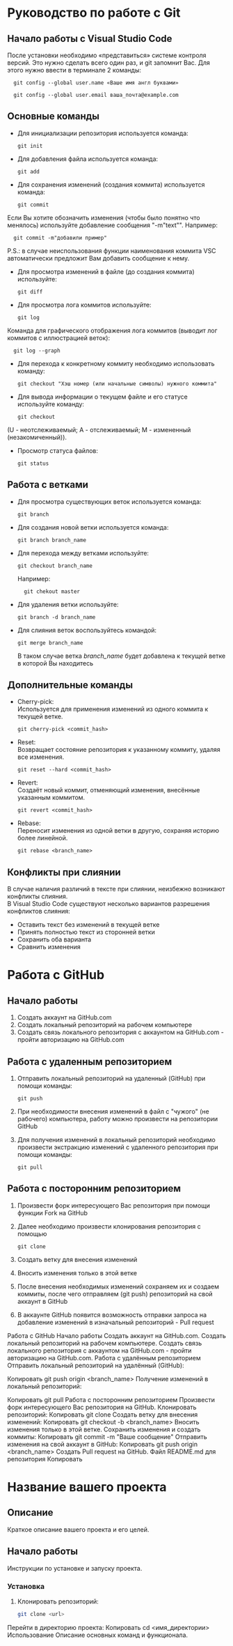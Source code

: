 # Руководство по работе с Git

## Начало работы с Visual Studio Code

После установки необходимо «представиться» системе контроля версий. Это нужно сделать всего один раз, и git запомнит Вас. Для этого нужно ввести в терминале 2 команды:

      git config --global user.name «Ваше имя англ буквами»
      
      git config --global user.email ваша_почта@example.com

## Основные команды

* Для инициализации репозитория используется команда:

      git init

* Для добавления файла используется команда:

      git add

* Для сохранения изменений (создания коммита) используется команда:

      git commit

Если Вы хотите обозначить изменения (чтобы было понятно что менялось) используйте добавление сообщения "-m"text"". Например:

      git commit -m"добавили пример"

P.S.: в случае неиспользования функции наименования коммита VSC автоматически предложит Вам добавить сообщение к нему.

* Для просмотра изменений в файле (до создания коммита) используйте:

      git diff
  
* Для просмотра лога коммитов используйте:

      git log
  
Команда для графического отображения лога коммитов (выводит лог коммитов с иллюстрацией веток):
      
      git log --graph 


* Для перехода к конкретному коммиту необходимо использовать команду:

      git checkout "Хэш номер (или начальные символы) нужного коммита"

* Для вывода информации о текущем файле и его статусе используйте команду:

      git checkout

(U - неотслеживаемый; А - отслеживаемый; М - измененный (незакомиченный)).

* Просмотр статуса файлов:

      git status


## Работа с ветками

* Для просмотра существующих веток используется команда:
  
      git branch
  
* Для создания новой ветки используется команда:

      git branch branch_name
  
* Для перехода между ветками используйте:

      git checkout branch_name

  Например:
  
        git chekout master
  
* Для удаления ветки используйте:

      git branch -d branch_name
  
* Для слияния веток воспользуйтесь командой:

      git merge branch_name

  В таком случае ветка *branch_name* будет добавлена к текущей ветке в которой Вы находитесь


## Дополнительные команды

* Cherry-pick:  
Используется для применения изменений из одного коммита к текущей ветке.

      git cherry-pick <commit_hash>
      
* Reset:  
Возвращает состояние репозитория к указанному коммиту, удаляя все изменения.

      git reset --hard <commit_hash>

* Revert:  
Создаёт новый коммит, отменяющий изменения, внесённые указанным коммитом.

      git revert <commit_hash>

* Rebase:  
Переносит изменения из одной ветки в другую, сохраняя историю более линейной.

      git rebase <branch_name>


## Конфликты при слиянии

В случае наличия различий в тексте при слиянии, неизбежно возникают конфликты слияния.  
В Visual Studio Code существуют несколько вариантов разрешения конфликтов слияния:  
* Оставить текст без изменений в текущей ветке
* Принять полностью текст из сторонней ветки
* Сохранить оба варианта
* Сравнить изменения



# Работа с GitHub

## Начало работы

1. Создать аккаунт на GitHub.com
2. Создать локальный репозиторий на рабочем компьютере
3. Создать связь локального репозитория с аккаунтом на GitHub.com - пройти авторизацию на GitHub.com 

## Работа с удаленным репозиторием

1. Отправить локальный репозиторий на удаленный (GitHub) при помощи команды:

      `git push`
      
2. При необходимости внесения изменений в файл с "чужого" (не рабочего) компьютера, работу можно произвести на репозитории GitHub  
3. Для получения изменений в локальный репозиторий необходимо произвести экстракцию изменений с удаленного репозитория при помощи команды:

      `git pull`

## Работа с посторонним репозиторием

1. Произвести форк интересующего Вас репозитория при помощи функции Fork на GitHub
2. Далее необходимо произвести клонирования репозитория с помощью

      `git clone`
   
4. Создать ветку для внесения изменений
5. Вносить изменения только в этой ветке
6. После внесения необходимых изменений сохраняем их и создаем коммиты, после чего отправляем (git push) репозиторий на свой аккаунт в GitHub 
7. В аккаунте GitHub  появится возможность отправки запроса на добавление изменений в изначальный репозиторий - Pull request






Работа с GitHub
Начало работы
Создать аккаунт на GitHub.com.
Создать локальный репозиторий на рабочем компьютере.
Создать связь локального репозитория с аккаунтом на GitHub.com - пройти авторизацию на GitHub.com.
Работа с удалённым репозиторием
Отправить локальный репозиторий на удалённый (GitHub):

Копировать
git push origin <branch_name>
Получение изменений в локальный репозиторий:

Копировать
git pull
Работа с посторонним репозиторием
Произвести форк интересующего Вас репозитория на GitHub.
Клонировать репозиторий:
Копировать
git clone <url>
Создать ветку для внесения изменений:
Копировать
git checkout -b <branch_name>
Вносить изменения только в этой ветке.
Сохранить изменения и создать коммиты:
Копировать
git commit -m "Ваше сообщение"
Отправить изменения на свой аккаунт в GitHub:
Копировать
git push origin <branch_name>
Создать Pull request на GitHub.
Файл README.md для репозитория
Копировать
# Название вашего проекта

## Описание
Краткое описание вашего проекта и его целей.

## Начало работы
Инструкции по установке и запуску проекта.

### Установка
1. Клонировать репозиторий:
   ```bash
   git clone <url>
Перейти в директорию проекта:
Копировать
cd <имя_директории>
Использование
Описание основных команд и функционала.
